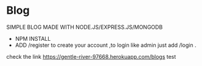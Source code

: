 # Blog

SIMPLE BLOG MADE WITH NODE.JS/EXPRESS.JS/MONGODB

- NPM INSTALL
- ADD /register to create your account ,to login like admin just add /login .

check the link https://gentle-river-97668.herokuapp.com/blogs
test
